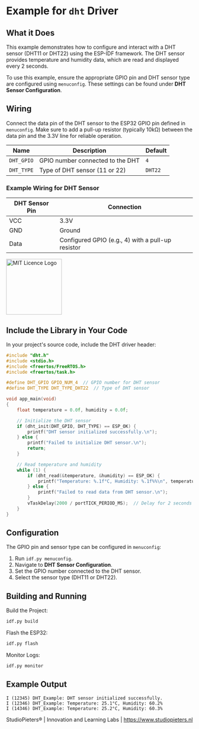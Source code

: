 # Example for `dht` Driver

## What it Does

This example demonstrates how to configure and interact with a DHT sensor (DHT11 or DHT22) using the ESP-IDF framework. The DHT sensor provides temperature and humidity data, which are read and displayed every 2 seconds.

To use this example, ensure the appropriate GPIO pin and DHT sensor type are configured using `menuconfig`. These settings can be found under **DHT Sensor Configuration**.

## Wiring

Connect the data pin of the DHT sensor to the ESP32 GPIO pin defined in `menuconfig`. Make sure to add a pull-up resistor (typically 10kΩ) between the data pin and the 3.3V line for reliable operation.

| Name       | Description                       | Default  |
|------------|-----------------------------------|----------|
| `DHT_GPIO` | GPIO number connected to the DHT  | `4`      |
| `DHT_TYPE` | Type of DHT sensor (11 or 22)     | `DHT22`  |

### Example Wiring for DHT Sensor

| DHT Sensor Pin | Connection              |
|-----------------|-------------------------|
| VCC            | 3.3V                   |
| GND            | Ground                 |
| Data           | Configured GPIO (e.g., 4) with a pull-up resistor |

<img src="https://github.com/AchimPieters/ESP32-SmartPlug/blob/main/images/MIT%7C%20SOFTWARE%20WHITE.svg" alt="MIT Licence Logo" width="150">

## Include the Library in Your Code

In your project's source code, include the DHT driver header:

```c
#include "dht.h"
#include <stdio.h>
#include <freertos/FreeRTOS.h>
#include <freertos/task.h>

#define DHT_GPIO GPIO_NUM_4  // GPIO number for DHT sensor
#define DHT_TYPE DHT_TYPE_DHT22  // Type of DHT sensor

void app_main(void)
{
    float temperature = 0.0f, humidity = 0.0f;

    // Initialize the DHT sensor
    if (dht_init(DHT_GPIO, DHT_TYPE) == ESP_OK) {
        printf("DHT sensor initialized successfully.\n");
    } else {
        printf("Failed to initialize DHT sensor.\n");
        return;
    }

    // Read temperature and humidity
    while (1) {
        if (dht_read(&temperature, &humidity) == ESP_OK) {
            printf("Temperature: %.1f°C, Humidity: %.1f%%\n", temperature, humidity);
        } else {
            printf("Failed to read data from DHT sensor.\n");
        }
        vTaskDelay(2000 / portTICK_PERIOD_MS);  // Delay for 2 seconds
    }
}
```

## Configuration

The GPIO pin and sensor type can be configured in `menuconfig`:

1. Run `idf.py menuconfig`.
2. Navigate to **DHT Sensor Configuration**.
3. Set the GPIO number connected to the DHT sensor.
4. Select the sensor type (DHT11 or DHT22).

## Building and Running

Build the Project:
```sh
idf.py build
```
Flash the ESP32:
```sh
idf.py flash
```
Monitor Logs:
```sh
idf.py monitor
```
## Example Output
```
I (12345) DHT_Example: DHT sensor initialized successfully.
I (12346) DHT_Example: Temperature: 25.1°C, Humidity: 60.2%
I (14346) DHT_Example: Temperature: 25.2°C, Humidity: 60.3%
```
StudioPieters® | Innovation and Learning Labs | https://www.studiopieters.nl
